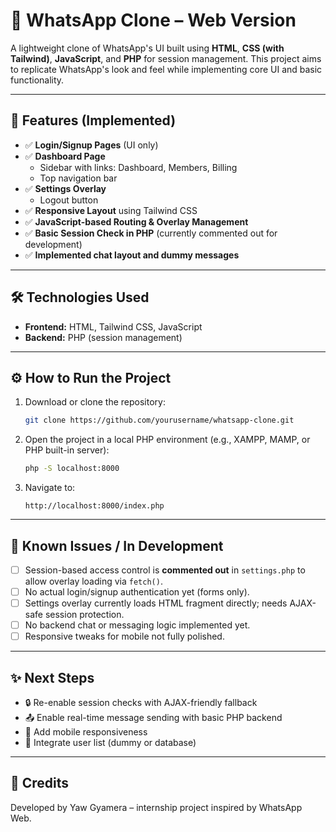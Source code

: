 # 📱 WhatsApp Clone – Web Version

A lightweight clone of WhatsApp's UI built using **HTML**, **CSS (with Tailwind)**, **JavaScript**, and **PHP** for session management. This project aims to replicate WhatsApp's look and feel while implementing core UI and basic functionality.

---

## 🚀 Features (Implemented)

- ✅ **Login/Signup Pages** (UI only)
- ✅ **Dashboard Page**
  - Sidebar with links: Dashboard, Members, Billing
  - Top navigation bar
- ✅ **Settings Overlay**
  - Logout button
- ✅ **Responsive Layout** using Tailwind CSS
- ✅ **JavaScript-based Routing & Overlay Management**
- ✅ **Basic Session Check in PHP** (currently commented out for development)
- ✅ **Implemented chat layout and dummy messages**
---


## 🛠️ Technologies Used

- **Frontend:** HTML, Tailwind CSS, JavaScript
- **Backend:** PHP (session management)

---

## ⚙️ How to Run the Project

1. Download or clone the repository:
   ```bash
   git clone https://github.com/yourusername/whatsapp-clone.git
   ```

2. Open the project in a local PHP environment (e.g., XAMPP, MAMP, or PHP built-in server):
   ```bash
   php -S localhost:8000
   ```

3. Navigate to:
   ```
   http://localhost:8000/index.php
   ```

---

## 🔐 Known Issues / In Development

- [ ] Session-based access control is **commented out** in `settings.php` to allow overlay loading via `fetch()`.
- [ ] No actual login/signup authentication yet (forms only).
- [ ] Settings overlay currently loads HTML fragment directly; needs AJAX-safe session protection.
- [ ] No backend chat or messaging logic implemented yet.
- [ ] Responsive tweaks for mobile not fully polished.

---

## ✨ Next Steps

- 🔒 Re-enable session checks with AJAX-friendly fallback
- 📤 Enable real-time message sending with basic PHP backend
- 📲 Add mobile responsiveness
- 👥 Integrate user list (dummy or database)

---

## 🙌 Credits

Developed by Yaw Gyamera – internship project inspired by WhatsApp Web.
